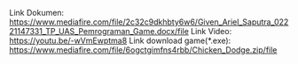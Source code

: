 Link Dokumen: https://www.mediafire.com/file/2c32c9dkhbty6w6/Given_Ariel_Saputra_02221147331_TP_UAS_Pemrograman_Game.docx/file
Link Video: https://youtu.be/-wVmEwptma8
Link download game(*.exe): https://www.mediafire.com/file/6ogctgimfns4rbb/Chicken_Dodge.zip/file
